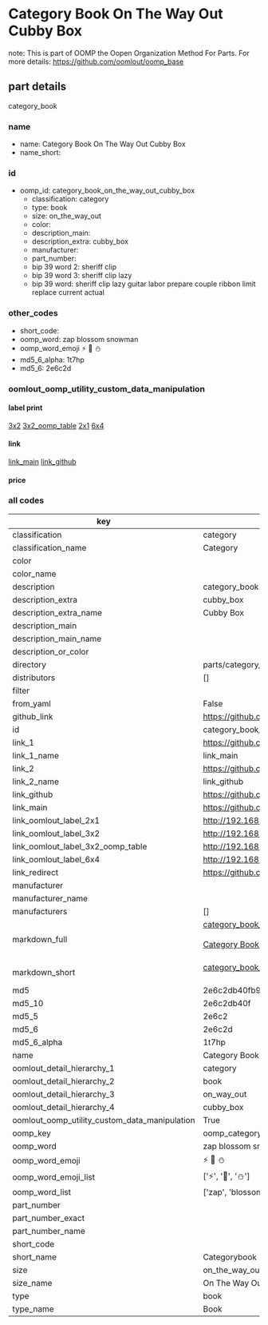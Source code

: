 # Category Book On The Way Out Cubby Box  

note: This is part of OOMP the Oopen Organization Method For Parts. For more details: https://github.com/oomlout/oomp_base

##  part details
  



category_book



### name
* name: Category Book On The Way Out Cubby Box
* name_short: 
### id
* oomp_id: category_book_on_the_way_out_cubby_box
  * classification: category
  * type: book
  * size: on_the_way_out
  * color: 
  * description_main: 
  * description_extra: cubby_box
  * manufacturer: 
  * part_number: 
  * bip 39 word 2: sheriff clip
  * bip 39 word 3: sheriff clip lazy
  * bip 39 word: sheriff clip lazy guitar labor prepare couple ribbon limit replace current actual

### other_codes
* short_code: 
* oomp_word: zap blossom snowman
* oomp_word_emoji :zap: :blossom: :snowman:
* md5_6_alpha: 1t7hp
* md5_6: 2e6c2d






### oomlout_oomp_utility_custom_data_manipulation
#### label print
[3x2](http://192.168.1.245:1112/?label=oomp%201t7hp)
[3x2_oomp_table](http://192.168.1.108:1112/?label=oomp%201t7hp)
[2x1](http://192.168.1.242:1112/?label=oomp%201t7hp)
[6x4](http://192.168.1.55:1112/?label=oomp%201t7hp)    

#### link

[link_main](https://github.com/oomlout/oomlout_oomp_version_1_messy/tree/main/parts/category_book_on_the_way_out_cubby_box) [link_github](https://github.com/oomlout/oomlout_oomp_version_1_messy/tree/main/parts/category_book_on_the_way_out_cubby_box)                             

#### price







### all codes 
| key | value |  
| --- | --- |  
| classification | category |  
| classification_name | Category |  
| color |  |  
| color_name |  |  
| description | category_book |  
| description_extra | cubby_box |  
| description_extra_name | Cubby Box |  
| description_main |  |  
| description_main_name |  |  
| description_or_color |   |  
| directory | parts/category_book_on_the_way_out_cubby_box |  
| distributors | [] |  
| filter |  |  
| from_yaml | False |  
| github_link | https://github.com/oomlout/oomlout_oomp_part_src/tree/main/parts/category_book_on_the_way_out_cubby_box |  
| id | category_book_on_the_way_out_cubby_box |  
| link_1 | https://github.com/oomlout/oomlout_oomp_version_1_messy/tree/main/parts/category_book_on_the_way_out_cubby_box |  
| link_1_name | link_main |  
| link_2 | https://github.com/oomlout/oomlout_oomp_version_1_messy/tree/main/parts/category_book_on_the_way_out_cubby_box |  
| link_2_name | link_github |  
| link_github | https://github.com/oomlout/oomlout_oomp_version_1_messy/tree/main/parts/category_book_on_the_way_out_cubby_box |  
| link_main | https://github.com/oomlout/oomlout_oomp_version_1_messy/tree/main/parts/category_book_on_the_way_out_cubby_box |  
| link_oomlout_label_2x1 | http://192.168.1.242:1112/?label=oomp%201t7hp |  
| link_oomlout_label_3x2 | http://192.168.1.245:1112/?label=oomp%201t7hp |  
| link_oomlout_label_3x2_oomp_table | http://192.168.1.108:1112/?label=oomp%201t7hp |  
| link_oomlout_label_6x4 | http://192.168.1.55:1112/?label=oomp%201t7hp |  
| link_redirect | https://github.com/oomlout/oomlout_oomp_version_1_messy/tree/main/parts/category_book_on_the_way_out_cubby_box |  
| manufacturer |  |  
| manufacturer_name |  |  
| manufacturers | [] |  
| markdown_full | [category_book_on_the_way_out_cubby_box](none)<br>[](none)<br>[Category Book On The Way Out Cubby Box](none)<br><br> |  
| markdown_short | [category_book_on_the_way_out_cubby_box](none)<br><br> |  
| md5 | 2e6c2db40fb90626a7be267cfccad62c |  
| md5_10 | 2e6c2db40f |  
| md5_5 | 2e6c2 |  
| md5_6 | 2e6c2d |  
| md5_6_alpha | 1t7hp |  
| name | Category Book On The Way Out Cubby Box |  
| oomlout_detail_hierarchy_1 | category |  
| oomlout_detail_hierarchy_2 | book |  
| oomlout_detail_hierarchy_3 | on_way_out |  
| oomlout_detail_hierarchy_4 | cubby_box |  
| oomlout_oomp_utility_custom_data_manipulation | True |  
| oomp_key | oomp_category_book_on_the_way_out_cubby_box |  
| oomp_word | zap blossom snowman |  
| oomp_word_emoji | :zap: :blossom: :snowman: |  
| oomp_word_emoji_list | [':zap:', ':blossom:', ':snowman:'] |  
| oomp_word_list | ['zap', 'blossom', 'snowman'] |  
| part_number |  |  
| part_number_exact |  |  
| part_number_name |  |  
| short_code |  |  
| short_name | Categorybook |  
| size | on_the_way_out |  
| size_name | On The Way Out |  
| type | book |  
| type_name | Book |  
